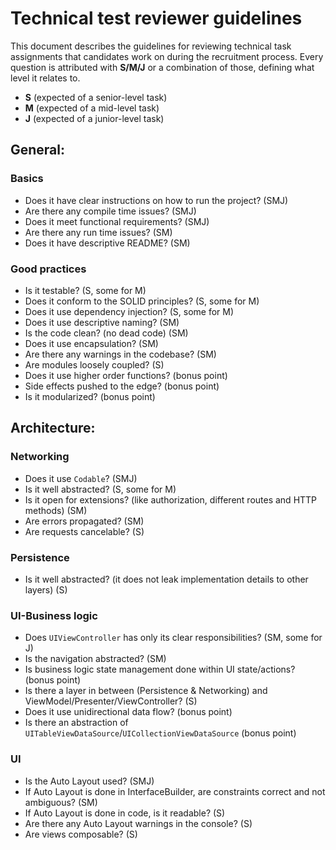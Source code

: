 
# Technical test reviewer guidelines

This document describes the guidelines for reviewing technical task assignments that candidates work on during the recruitment process.
Every question is attributed with **S/M/J** or a combination of those, defining what level it relates to.

- **S** (expected of a senior-level task)
- **M** (expected of a mid-level task)
- **J** (expected of a junior-level task)

## General:

### Basics
- Does it have clear instructions on how to run the project? (SMJ)
- Are there any compile time issues? (SMJ)
- Does it meet functional requirements? (SMJ)
- Are there any run time issues? (SM)
- Does it have descriptive README? (SM)

### Good practices

- Is it testable? (S, some for M)
- Does it conform to the SOLID principles? (S, some for M)
- Does it use dependency injection? (S, some for M)
- Does it use descriptive naming? (SM)
- Is the code clean? (no dead code) (SM)
- Does it use encapsulation? (SM)
- Are there any warnings in the codebase? (SM)
- Are modules loosely coupled? (S)
- Does it use higher order functions? (bonus point)
- Side effects pushed to the edge? (bonus point)
- Is it modularized? (bonus point)

## Architecture:

### Networking
- Does it use `Codable`? (SMJ)
- Is it well abstracted? (S, some for M)
- Is it open for extensions? (like authorization, different routes and HTTP methods) (SM)
- Are errors propagated? (SM)
- Are requests cancelable? (S)

### Persistence
- Is it well abstracted? (it does not leak implementation details to other layers) (S)

### UI-Business logic
- Does `UIViewController` has only its clear responsibilities? (SM, some for J)
- Is the navigation abstracted? (SM)
- Is business logic state management done within UI state/actions? (bonus point)
- Is there a layer in between (Persistence & Networking) and ViewModel/Presenter/ViewController? (S)
- Does it use unidirectional data flow? (bonus point)
- Is there an abstraction of `UITableViewDataSource`/`UICollectionViewDataSource` (bonus point)

### UI
- Is the Auto Layout used? (SMJ)
- If Auto Layout is done in InterfaceBuilder, are constraints correct and not ambiguous? (SM)
- If Auto Layout is done in code, is it readable? (S)
- Are there any Auto Layout warnings in the console? (S)
- Are views composable? (S)
